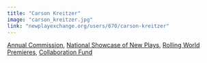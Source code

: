 ```yaml
---
title: "Carson Kreitzer"
image: "carson_kreitzer.jpg"
link: "newplayexchange.org/users/670/carson-kreitzer"
---
```


[Annual Commission](/programs/commissions), [National Showcase of New Plays](/programs/national-showcase-of-new-plays), [Rolling World Premieres](/programs/rolling-world-premieres), [Collaboration Fund](/programs/collaboration-fund)
